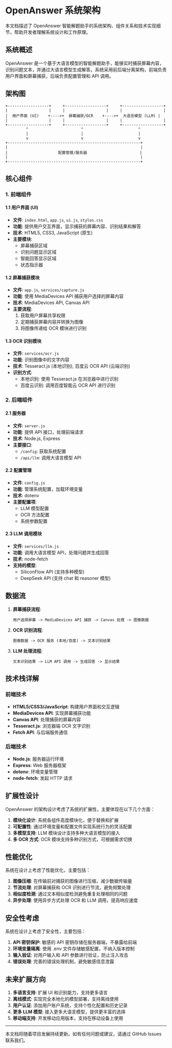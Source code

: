 # OpenAnswer 系统架构

本文档描述了 OpenAnswer 智能解题助手的系统架构、组件关系和技术实现细节，帮助开发者理解系统设计和工作原理。

## 系统概述

OpenAnswer 是一个基于大语言模型的智能解题助手，能够实时捕获屏幕内容，识别问题文本，并通过大语言模型生成解答。系统采用前后端分离架构，前端负责用户界面和屏幕捕获，后端负责配置管理和 API 调用。

## 架构图

```
+------------------+     +------------------+     +------------------+
|                  |     |                  |     |                  |
|  用户界面 (UI)    +---->+  屏幕捕获/OCR    +---->+  大语言模型 (LLM) |
|                  |     |                  |     |                  |
+------------------+     +------------------+     +------------------+
         ^                       ^                        ^
         |                       |                        |
         v                       v                        v
+----------------------------------------------------------+
|                                                          |
|                      配置管理/服务器                       |
|                                                          |
+----------------------------------------------------------+
```

## 核心组件

### 1. 前端组件

#### 1.1 用户界面 (UI)

- **文件**: `index.html`, `app.js`, `ui.js`, `styles.css`
- **功能**: 提供用户交互界面，显示捕获的屏幕内容、识别结果和解答
- **技术**: HTML5, CSS3, JavaScript (原生)
- **主要模块**:
  - 屏幕捕获区域
  - 识别问题显示区域
  - 智能回答显示区域
  - 状态指示器

#### 1.2 屏幕捕获模块

- **文件**: `app.js`, `services/capture.js`
- **功能**: 使用 MediaDevices API 捕获用户选择的屏幕内容
- **技术**: MediaDevices API, Canvas API
- **主要流程**:
  1. 获取用户屏幕共享权限
  2. 定期捕获屏幕内容并转换为图像
  3. 将图像传递给 OCR 模块进行识别

#### 1.3 OCR 识别模块

- **文件**: `services/ocr.js`
- **功能**: 识别图像中的文字内容
- **技术**: Tesseract.js (本地识别), 百度云 OCR API (云端识别)
- **识别方式**:
  - 本地识别: 使用 Tesseract.js 在浏览器中进行识别
  - 百度云识别: 调用百度智能云 OCR API 进行识别

### 2. 后端组件

#### 2.1 服务器

- **文件**: `server.js`
- **功能**: 提供 API 接口，处理前端请求
- **技术**: Node.js, Express
- **主要接口**:
  - `/config`: 获取系统配置
  - `/api/llm`: 调用大语言模型 API

#### 2.2 配置管理

- **文件**: `config.js`
- **功能**: 管理系统配置，加载环境变量
- **技术**: dotenv
- **主要配置项**:
  - LLM 模型配置
  - OCR 方法配置
  - 系统参数配置

#### 2.3 LLM 调用模块

- **文件**: `services/llm.js`
- **功能**: 调用大语言模型 API，处理问题并生成回答
- **技术**: node-fetch
- **支持的模型**:
  - SiliconFlow API (支持多种模型)
  - DeepSeek API (支持 chat 和 reasoner 模型)

## 数据流

1. **屏幕捕获流程**:
   ```
   用户选择屏幕 -> MediaDevices API 捕获 -> Canvas 处理 -> 图像数据
   ```

2. **OCR 识别流程**:
   ```
   图像数据 -> OCR 服务 (本地/百度) -> 文本识别结果
   ```

3. **LLM 处理流程**:
   ```
   文本识别结果 -> LLM API 调用 -> 生成回答 -> 显示结果
   ```

## 技术栈详解

### 前端技术

- **HTML5/CSS3/JavaScript**: 构建用户界面和交互逻辑
- **MediaDevices API**: 实现屏幕捕获功能
- **Canvas API**: 处理捕获的屏幕内容
- **Tesseract.js**: 浏览器端 OCR 文字识别
- **Fetch API**: 与后端服务通信

### 后端技术

- **Node.js**: 服务器运行环境
- **Express**: Web 服务器框架
- **dotenv**: 环境变量管理
- **node-fetch**: 发起 HTTP 请求

## 扩展性设计

OpenAnswer 的架构设计考虑了系统的扩展性，主要体现在以下几个方面：

1. **模块化设计**: 系统各组件高度模块化，便于替换和扩展
2. **可配置性**: 通过环境变量和配置文件实现系统行为的灵活配置
3. **多模型支持**: LLM 模块设计支持多种大语言模型的接入
4. **多 OCR 方式**: OCR 模块支持多种识别方式，可根据需求切换

## 性能优化

系统在设计上考虑了性能优化，主要包括：

1. **图像压缩**: 在传输前对捕获的图像进行压缩，减少数据传输量
2. **节流处理**: 对屏幕捕获和 OCR 识别进行节流，避免频繁处理
3. **相似度检测**: 通过文本相似度检测避免重复处理相同的问题
4. **异步处理**: 使用异步方式处理 OCR 和 LLM 调用，提高响应速度

## 安全性考虑

系统在设计上考虑了安全性，主要包括：

1. **API 密钥保护**: 敏感的 API 密钥存储在服务器端，不暴露给前端
2. **环境变量隔离**: 使用 .env 文件存储敏感配置，不纳入版本控制
3. **输入验证**: 对用户输入和 API 参数进行验证，防止注入攻击
4. **错误处理**: 完善的错误处理机制，避免敏感信息泄露

## 未来扩展方向

1. **多语言支持**: 扩展 UI 和识别能力，支持更多语言
2. **离线模式**: 实现完全本地化的模型部署，支持离线使用
3. **用户认证**: 添加用户账户系统，支持个性化配置和历史记录
4. **更多 LLM 模型**: 接入更多大语言模型，提供更丰富的选择
5. **移动端支持**: 开发移动应用版本，支持在移动设备上使用

---

本文档将随着项目发展持续更新。如有任何问题或建议，请通过 GitHub Issues 联系我们。 